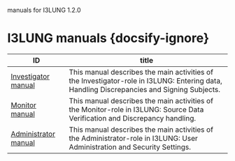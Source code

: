
manuals for I3LUNG 1.2.0

# I3LUNG manuals {docsify-ignore}

| ID | title |
| -- | ----- |
| [Investigator manual](manuals/investigator-manual.md) | This manual describes the main activities of the Investigator-role in I3LUNG: Entering data, Handling Discrepancies and Signing Subjects. |
| [Monitor manual](manuals/monitor-manual.md) | This manual describes the main activities of the Monitor-role in I3LUNG: Source Data Verification and Discrepancy handling. |
| [Administrator manual](manuals/administrator-manual.md) | This manual describes the main activities of the Administrator-role in I3LUNG: User Administration and Security Settings. |
